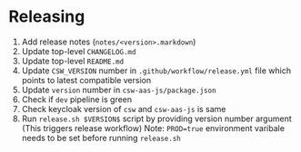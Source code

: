 # Releasing

1. Add release notes (`notes/<version>.markdown`)
1. Update top-level `CHANGELOG.md`
1. Update top-level `README.md`
1. Update `CSW_VERSION` number in `.github/workflow/release.yml` file which points to latest compatible version
1. Update `version` number in `csw-aas-js/package.json`
1. Check if `dev` pipeline is green
1. Check keycloak version of `csw` and `csw-aas-js` is same
1. Run `release.sh $VERSION$` script by providing version number argument (This triggers release workflow)
    Note: `PROD=true` environment varibale needs to be set before running `release.sh`
